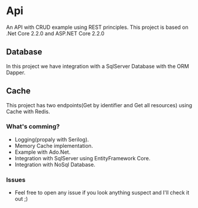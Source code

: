 # Api

An API with CRUD example using REST principles. 
This project is based on .Net Core 2.2.0 and ASP.NET Core 2.2.0 

## Database

In this project we have integration with a SqlServer Database with the ORM Dapper.

## Cache

This project has two endpoints(Get by identifier and Get all resources) using Cache with Redis. 

### What's comming?

- Logging(propaly with Serilog).
- Memory Cache implementation.
- Example with Ado.Net.
- Integration with SqlServer using EntityFramework Core.
- Integration with NoSql Database.

### Issues

- Feel free to open any issue if you look anything suspect and I'll check it out ;)
